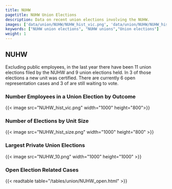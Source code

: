 ```yaml
---
title: NUHW
pagetitle: NUHW Union Elections
description: Data on recent union elections involving the NUHW.
images: ['data/union/NUHW/NUHW_hist_vic.png', 'data/union/NUHW/NUHW_hist_size.png', 'data/union/NUHW/NUHW_10.png']
keywords: ["NUHW union elections", "NUHW unions","Union elections"]
weight: 1
---
```

##  NUHW

Excluding public employees, in the last year there have been 11 union elections filed by the NUHW and 9 union elections held. In 3 of those elections a new unit was certified. There are currently 6 open representation cases and 3 of are still waiting to vote.

### Number Employees in a Union Election by Outcome
{{< image src="NUHW_hist_vic.png" width="1000" height="800">}}

### Number of Elections by Unit Size
{{< image src="NUHW_hist_size.png" width="1000" height="800" >}}

### Largest Private Union Elections
{{< image src="NUHW_10.png" width="1000" height="1000"  >}}

### Open Election Related Cases
{{< readtable table="/tables/union/NUHW_open.html" >}}

